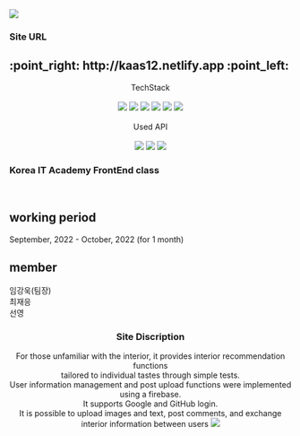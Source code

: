 <!-- siteurl:
kaas12.netlify.app
npm install -g create-react-app
npm install -g firebase-tools 
npm install --global yarn
npm install —save react react-dom
npm i bootstrap@5.2.1
npm install reactstrap react react-dom
npm install styled-components
npm i --save @fortawesome/fontawesome-svg-core
npm i @fortawesome/free-solid-svg-icons @fortawesome/free-regular-svg-icons @fortawesome/free-brands-svg-icons
node_modules의 RevealBase.js 에서 componentWillReceiveProps를 componentDidUpdate로 변경
 -->
<img src="https://capsule-render.vercel.app/api?type=waving&color=auto&height=200&section=header&text=니집내집&fontSize=90&animation=fadeIn&fontColor=cccccc">
</img>
<h3>Site URL <br /> <h3>
 <h2> :point_right: http://kaas12.netlify.app :point_left: </h2>
 
<div align="center">
TechStack <br /><br />
<img src="https://img.shields.io/badge/React-61DAFB?style=flat-square&logo=React&logoColor=white"/>
<img src="https://img.shields.io/badge/Firebase-FFCA28?style=flat-square&logo=firebase&logoColor=white"/>
<img src="https://img.shields.io/badge/Javascript-F7DF1E?style=flat-square&logo=Javascript&logoColor=white"/>
<img src="https://img.shields.io/badge/Sass-CC6699?style=flat-square&logo=Sass&logoColor=white"/>
<img src="https://img.shields.io/badge/HTML5-E34F26?style=flat-square&logo=HTML5&logoColor=white"/>
<img src="https://img.shields.io/badge/CSS3-1572B6?style=flat-square&logo=CSS3&logoColor=white"/>
<br /><br />
 Used API<br /><br />
<img src="https://img.shields.io/badge/Swiper-6332F6?style=flat-square&logo=Swiper&logoColor=white"/>
<img src="https://img.shields.io/badge/React Router-CA4245?style=flat-square&logo=React Router&logoColor=white"/>
 <img src="https://img.shields.io/badge/styled components-DB7093?style=flat-square&logo=styled-components&logoColor=white"/>
 

</div>

<div align="left">
 <h3> Korea IT Academy FrontEnd class</h3><br />
 <h2 color="blue"> working period </h2>
 September, 2022 - October, 2022 (for 1 month)<br />
 <h2 color="blue"> member </h2>
 임강욱(팀장)<br />
 최재응<br />
 선영
 
 </div>
 
 <div align="center">
 <h3 color="blue" > Site Discription </h3>
 For those unfamiliar with the interior, it provides interior recommendation functions
<br />
 tailored to individual tastes through simple tests.
<br />
 User information management and post upload functions were implemented using a firebase.
<br />
 It supports Google and GitHub login.
<br />
 It is possible to upload images and text, post comments, and exchange interior information between users 
 
 <img src="https://capsule-render.vercel.app/api?type=waving&color=auto&height=200&section=footer">
